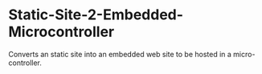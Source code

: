 # Static-Site-2-Embedded-Microcontroller
Converts an static site into an embedded web site to be hosted in a micro-controller.
